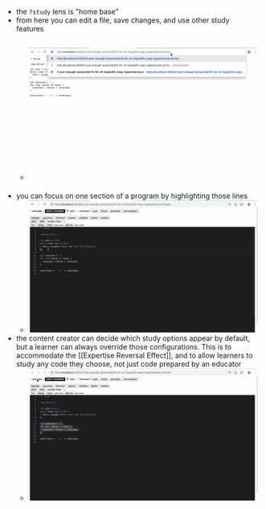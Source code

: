 - the `?study` lens is "home base"
- from here you can edit a file, save changes, and use other study features
	- ![study-lenses-study-intro.gif](../assets/study-lenses-study-intro_1677426992853_0.gif)
		-
- you can focus on one section of a program by highlighting those lines
	- ![study-lenses-study-selection.gif](../assets/study-lenses-study-selection_1677427303987_0.gif)
- the content creator can decide which study options appear by default, but a learner can always override those configurations.  This is to accommodate the [[Expertise Reversal Effect]], and to allow learners to study any code they choose, not just code prepared by an educator
	- ![study-lenses-options.gif](../assets/study-lenses-options_1677427449575_0.gif)